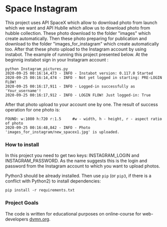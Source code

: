 # Space Instagram

This project uses API SpaceX which allow to download photo from launch which we want and API Hublle which allow us to download photo from hubble collection. These photo download to the folder "images" which create automatically. Then these photo preparing for publication and download to the folder "images_for_instagram" which create automatically too.  After that these photo upload to the Instagram account by using instabot.  The example of running this project presented below.
At the beginnig instabot sign in your Instagram account :
```
python Instagram_pictures.py
2020-09-25 00:16:14,473 - INFO - Instabot version: 0.117.0 Started
2020-09-25 00:16:14,474 - INFO - Not yet logged in starting: PRE-LOGIN FLOW!
2020-09-25 00:16:17,911 - INFO - Logged-in successfully as 'Your_username'!
2020-09-25 00:16:17,912 - INFO - LOGIN FLOW! Just logged-in: True
```
After that photo upload to your account one by one. The result of success operation for one photo is:

```
FOUND: w:1080 h:720 r:1.5     #w - width, h - height, r - aspect ratio of photo
2020-09-25 00:16:48,842 - INFO - Photo 'images_for_instagram/new_spacex1.jpg' is uploaded.
```

### How to install

In this project you need to get two keys: INSTAGRAM_LOGIN and INSTAGRAM_PASSWORD. As the name suggests this is the login and password from the Instagram account to which you want to upload photos.

Python3 should be already installed. 
Then use `pip` (or `pip3`, if there is a conflict with Python2) to install dependencies:
```
pip install -r requirements.txt
```

### Project Goals

The code is written for educational purposes on online-course for web-developers [dvmn.org](https://dvmn.org/).
